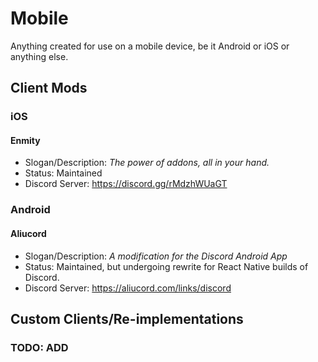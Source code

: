# Mobile
Anything created for use on a mobile device, be it Android or iOS or anything else.

## Client Mods

### iOS

#### Enmity
* Slogan/Description: *The power of addons, all in your hand.*
* Status: Maintained
* Discord Server: https://discord.gg/rMdzhWUaGT

### Android

#### Aliucord
* Slogan/Description: *A modification for the Discord Android App*
* Status: Maintained, but undergoing rewrite for React Native builds of Discord.
* Discord Server: https://aliucord.com/links/discord

## Custom Clients/Re-implementations

### TODO: ADD
